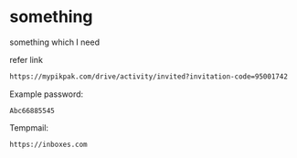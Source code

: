 # something
something which I need


refer link
```bash
https://mypikpak.com/drive/activity/invited?invitation-code=95001742
```

Example password:
```
Abc66885545
```

Tempmail: 
```
https://inboxes.com
```
